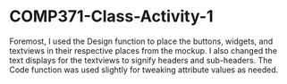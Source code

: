 # COMP371-Class-Activity-1
Foremost, I used the Design function to place the buttons, widgets, and textviews in their respective places from the mockup. I also changed the text displays for the textviews to signify headers and sub-headers. The Code function was used slightly for tweaking attribute values as needed.
